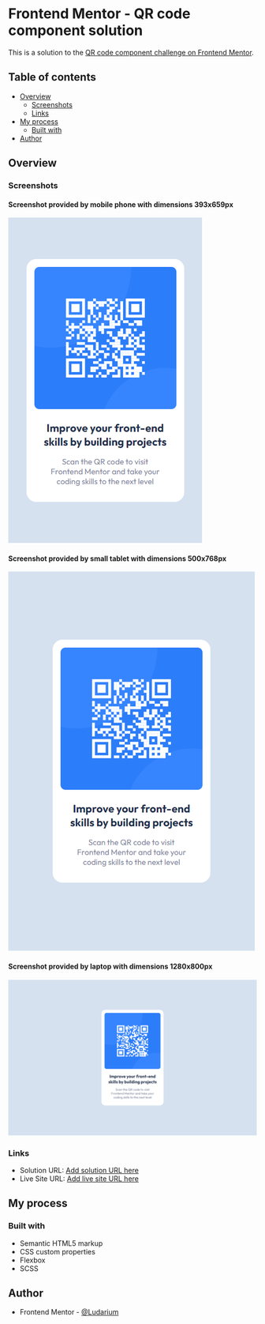 # Frontend Mentor - QR code component solution

This is a solution to the [QR code component challenge on Frontend Mentor](https://www.frontendmentor.io/challenges/qr-code-component-iux_sIO_H). 

## Table of contents

- [Overview](#overview)
  - [Screenshots](#screenshots)
  - [Links](#links)
- [My process](#my-process)
  - [Built with](#built-with)
- [Author](#author)



## Overview

### Screenshots

#### Screenshot provided by mobile phone with dimensions 393x659px
![](./screenshots/img.png)
#### Screenshot provided by small tablet with dimensions 500x768px
![](./screenshots/img_1.png)
#### Screenshot provided by laptop with dimensions 1280x800px
![](./screenshots/img_2.png)


### Links

- Solution URL: [Add solution URL here](https://your-solution-url.com)
- Live Site URL: [Add live site URL here](https://your-live-site-url.com)

## My process

### Built with

- Semantic HTML5 markup
- CSS custom properties
- Flexbox
- SCSS

## Author

- Frontend Mentor - [@Ludarium](https://www.frontendmentor.io/profile/yourusername)


